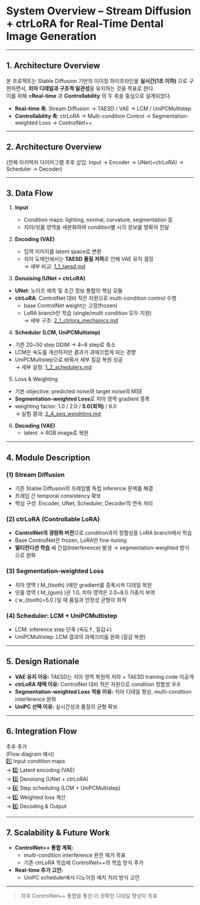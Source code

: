 # System Overview – Stream Diffusion + ctrLoRA for Real-Time Dental Image Generation  

---

## 1. Architecture Overview
본 프로젝트는 Stable Diffusion 기반의 이미징 파이프라인을 **실시간(1초 이하)** 으로 구현하면서, **치아 디테일과 구조적 일관성**을 유지하는 것을 목표로 한다.  
이를 위해 **=Real-time** 과 **Controllability** 의 두 축을 중심으로 설계되었다.

- **Real-time 축**: Stream Diffusion → TAESD / VAE → LCM / UniPCMultistep  
- **Controllability 축**: ctrLoRA → Multi-condition Control → Segmentation-weighted Loss → ControlNet++


---
## 2. Architecture Overview
(전체 아키텍처 다이어그램 추후 삽입: Input → Encoder → UNet(+ctrLoRA) → Scheduler → Decoder)  


---

## 3. Data Flow
1. **Input**  
   - Condition maps: lighting, normal, curvature, segmentation 등
   - 치아/잇몸 영역을 세분화하여 condition별 시각 정보를 명확히 전달  
  
2. **Encoding (VAE)**  
   - 입력 이미지를 latent space로 변환  
   - 치아 도메인에서는 **TAESD 품질 저하**로 인해 VAE 유지 결정  
→ 세부 비교: [1_1_taesd.md](1_1_taesd.md)  
  
3. **Denoising (UNet + ctrLoRA)**  
  - **UNet**: 노이즈 예측 및 조건 정보 통합의 핵심 모듈  
  - **ctrLoRA**: ControlNet 대비 적은 자원으로 multi-condition control 수행  
    - base ControlNet weight는 고정(frozen)  
    - LoRA branch만 학습 (single/multi condition 모두 지원)  
  → 세부 구조: [2_1_ctrlora_mechanics.md](2_1_ctrlora_mechanics.md)
    
4. **Scheduler (LCM, UniPCMultistep)**  
  - 기존 20~50 step DDIM → 4~8 step로 축소  
  - LCM은 속도를 개선하지만 결과가 과매끄럽게 되는 경향  
  - UniPCMultistep으로 바꿔서 세부 질감 복원 성공  
  → 세부 설정: [1_2_schedulers.md](1_2_schedulers.md)
  
5. Loss & Weighting  
  - 기본 objective: predicted noise와 target noise의 MSE  
  - **Segmentation-weighted Loss**로 치아 영역 gradient 증폭  
  - weighting factor: 1.0 / 2.0 / **5.0(최적)** / 8.0  
  → 실험 결과: [2_4_seg_weighting.md](2_4_seg_weighting.md)

6. **Decoding (VAE)**  
   - latent → RGB image로 복원  

---

## 4. Module Description  

### (1) Stream Diffusion  
- 기존 Stable Diffusion의 프레임별 독립 inference 문제를 해결  
- 프레임 간 temporal consistency 확보  
- 핵심 구성: Encoder, UNet, Scheduler, Decoder의 연속 처리  

### (2) ctrLoRA (Controllable LoRA)  
- **ControlNet의 경량화 버전**으로 condition과의 정합성을 LoRA branch에서 학습  
- Base ControlNet은 frozen, LoRA만 fine-tuning  
- **멀티컨디션 학습 시** 간섭(Interference) 발생 → segmentation-weighted 방식으로 완화  

### (3) Segmentation-weighted Loss  
- 치아 영역 \( M_{tooth} \)에만 gradient를 증폭시켜 디테일 복원  
- 잇몸 영역 \( M_{gum} \)은 1.0, 치아 영역은 2.0~8.0 가중치 부여  
- \( w_{tooth}=5.0 \)일 때 품질과 안정성 균형이 최적  

### (4) Scheduler: LCM + UniPCMultistep  
- LCM: inference step 단축 (속도↑, 질감↓)  
- UniPCMultistep: LCM 결과의 과매끄러움 완화 (질감 복원)  

---

## 5. Design Rationale
- **VAE 유지 이유:** TAESD는 치아 영역 복원력 저하 + TAESD training code 미공개  
- **ctrLoRA 채택 이유:** ControlNet 대비 적은 자원으로 condition 정합성 우수  
- **Segmentation-weighted Loss 적용 이유:** 치아 디테일 향상, multi-condition interference 완화  
- **UniPC 선택 이유:** 실시간성과 품질의 균형 확보  

---

## 6. Integration Flow  

추후 추가  
(Flow diagram 예시)  
1️⃣ Input condition maps  
→ 2️⃣ Latent encoding (VAE)  
→ 3️⃣ Denoising (UNet + ctrLoRA)  
→ 4️⃣ Step scheduling (LCM + UniPCMultistep)  
→ 5️⃣ Weighted loss 계산  
→ 6️⃣ Decoding & Output  

---

## 7. Scalability & Future Work  
- **ControlNet++ 통합 계획:**  
  - multi-condition interference 완전 제거 목표  
  - 기존 ctrLoRA 학습에 ControlNet++의 학습 방식 추가
- **Real-time 추가 고안:**  
  - UniPC scheduler에서 디노이징 배치 처리 방식 고안
---


> 차후 ControlNet++ 통합을 통한 더 정확한 디테일 향상이 목표

